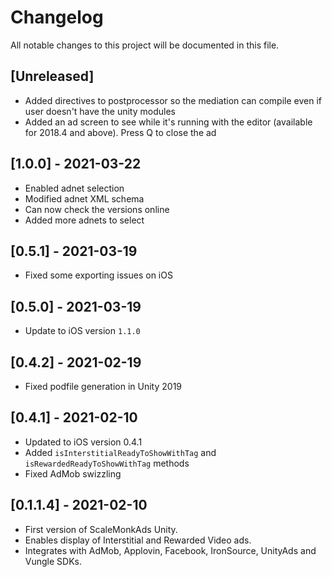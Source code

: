 # Changelog
All notable changes to this project will be documented in this file.

## [Unreleased]
- Added directives to postprocessor so the mediation can compile even if user doesn't have the unity modules
- Added an ad screen to see while it's running with the editor (available for 2018.4 and above). Press Q to close the ad

## [1.0.0] - 2021-03-22
- Enabled adnet selection
- Modified adnet XML schema
- Can now check the versions online
- Added more adnets to select

## [0.5.1] - 2021-03-19
- Fixed some exporting issues on iOS

## [0.5.0] - 2021-03-19
- Update to iOS version `1.1.0`

## [0.4.2] - 2021-02-19
- Fixed podfile generation in Unity 2019

## [0.4.1] - 2021-02-10
- Updated to iOS version 0.4.1
- Added `isInterstitialReadyToShowWithTag` and `isRewardedReadyToShowWithTag` methods
- Fixed AdMob swizzling

## [0.1.1.4] - 2021-02-10
- First version of ScaleMonkAds Unity.
- Enables display of Interstitial and Rewarded Video ads.
- Integrates with AdMob, Applovin, Facebook, IronSource, UnityAds and Vungle SDKs.
